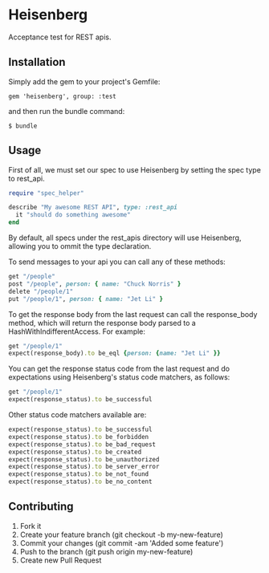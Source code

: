 Heisenberg
=======

Acceptance test for REST apis.

Installation
---------

Simply add the gem to your project's Gemfile:

    gem 'heisenberg', group: :test

and then run the bundle command:

    $ bundle

Usage
-----

First of all, we must set our spec to use Heisenberg by setting the spec type to rest_api.

```ruby
require "spec_helper"

describe "My awesome REST API", type: :rest_api
  it "should do something awesome"
end
```

By default, all specs under the rest_apis directory will use Heisenberg, allowing you to ommit the type declaration.

To send messages to your api you can call any of these methods:

```ruby
get "/people"
post "/people", person: { name: "Chuck Norris" }
delete "/people/1"
put "/people/1", person: { name: "Jet Li" }
```

To get the response body from the last request can call the response_body method, which will return the response body parsed to a HashWithIndifferentAccess. For example:

```ruby
get "/people/1"
expect(response_body).to be_eql {person: {name: "Jet Li" }}
```

You can get the response status code from the last request and do expectations using Heisenberg's status code matchers, as follows:

```ruby
get "/people/1"
expect(response_status).to be_successful
```

Other status code matchers available are:

```ruby
expect(response_status).to be_successful
expect(response_status).to be_forbidden
expect(response_status).to be_bad_request
expect(response_status).to be_created
expect(response_status).to be_unauthorized
expect(response_status).to be_server_error
expect(response_status).to be_not_found
expect(response_status).to be_no_content
```

Contributing
------------

1. Fork it
2. Create your feature branch (git checkout -b my-new-feature)
3. Commit your changes (git commit -am 'Added some feature')
4. Push to the branch (git push origin my-new-feature)
5. Create new Pull Request
